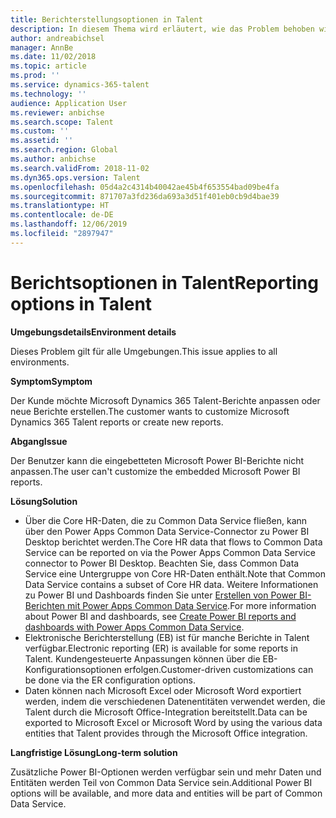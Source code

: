 ```yaml
---
title: Berichterstellungsoptionen in Talent
description: In diesem Thema wird erläutert, wie das Problem behoben wird, bei dem ein Kunde die Microsoft Dynamics 365 Talent-Berichte anpassen möchte oder neue Berichte erstellen möchte.
author: andreabichsel
manager: AnnBe
ms.date: 11/02/2018
ms.topic: article
ms.prod: ''
ms.service: dynamics-365-talent
ms.technology: ''
audience: Application User
ms.reviewer: anbichse
ms.search.scope: Talent
ms.custom: ''
ms.assetid: ''
ms.search.region: Global
ms.author: anbichse
ms.search.validFrom: 2018-11-02
ms.dyn365.ops.version: Talent
ms.openlocfilehash: 05d4a2c4314b40042ae45b4f653554bad09be4fa
ms.sourcegitcommit: 871707a3fd236da693a3d51f401eb0cb9d4bae39
ms.translationtype: HT
ms.contentlocale: de-DE
ms.lasthandoff: 12/06/2019
ms.locfileid: "2897947"
---
```

# <a name="reporting-options-in-talent"></a><span data-ttu-id="a23cf-103">Berichtsoptionen in Talent</span><span class="sxs-lookup"><span data-stu-id="a23cf-103">Reporting options in Talent</span></span>

<span data-ttu-id="a23cf-104">**Umgebungsdetails**</span><span class="sxs-lookup"><span data-stu-id="a23cf-104">**Environment details**</span></span>

<span data-ttu-id="a23cf-105">Dieses Problem gilt für alle Umgebungen.</span><span class="sxs-lookup"><span data-stu-id="a23cf-105">This issue applies to all environments.</span></span>

<span data-ttu-id="a23cf-106">**Symptom**</span><span class="sxs-lookup"><span data-stu-id="a23cf-106">**Symptom**</span></span>

<span data-ttu-id="a23cf-107">Der Kunde möchte Microsoft Dynamics 365 Talent-Berichte anpassen oder neue Berichte erstellen.</span><span class="sxs-lookup"><span data-stu-id="a23cf-107">The customer wants to customize Microsoft Dynamics 365 Talent reports or create new reports.</span></span>

<span data-ttu-id="a23cf-108">**Abgang**</span><span class="sxs-lookup"><span data-stu-id="a23cf-108">**Issue**</span></span>

<span data-ttu-id="a23cf-109">Der Benutzer kann die eingebetteten Microsoft Power BI-Berichte nicht anpassen.</span><span class="sxs-lookup"><span data-stu-id="a23cf-109">The user can't customize the embedded Microsoft Power BI reports.</span></span>

<span data-ttu-id="a23cf-110">**Lösung**</span><span class="sxs-lookup"><span data-stu-id="a23cf-110">**Solution**</span></span>

- <span data-ttu-id="a23cf-111">Über die Core HR-Daten, die zu Common Data Service fließen, kann über den Power Apps Common Data Service-Connector zu Power BI Desktop berichtet werden.</span><span class="sxs-lookup"><span data-stu-id="a23cf-111">The Core HR data that flows to Common Data Service can be reported on via the Power Apps Common Data Service connector to Power BI Desktop.</span></span> <span data-ttu-id="a23cf-112">Beachten Sie, dass Common Data Service eine Untergruppe von Core HR-Daten enthält.</span><span class="sxs-lookup"><span data-stu-id="a23cf-112">Note that Common Data Service contains a subset of Core HR data.</span></span> <span data-ttu-id="a23cf-113">Weitere Informationen zu Power BI und Dashboards finden Sie unter [Erstellen von Power BI-Berichten mit Power Apps Common Data Service](https://powerapps.microsoft.com/blog/cdsconnectortopowerbi).</span><span class="sxs-lookup"><span data-stu-id="a23cf-113">For more information about Power BI and dashboards, see [Create Power BI reports and dashboards with Power Apps Common Data Service](https://powerapps.microsoft.com/blog/cdsconnectortopowerbi).</span></span>
- <span data-ttu-id="a23cf-114">Elektronische Berichterstellung (EB) ist für manche Berichte in Talent verfügbar.</span><span class="sxs-lookup"><span data-stu-id="a23cf-114">Electronic reporting (ER) is available for some reports in Talent.</span></span> <span data-ttu-id="a23cf-115">Kundengesteuerte Anpassungen können über die EB-Konfigurationsoptionen erfolgen.</span><span class="sxs-lookup"><span data-stu-id="a23cf-115">Customer-driven customizations can be done via the ER configuration options.</span></span>
- <span data-ttu-id="a23cf-116">Daten können nach Microsoft Excel oder Microsoft Word exportiert werden, indem die verschiedenen Datenentitäten verwendet werden, die Talent durch die Microsoft Office-Integration bereitstellt.</span><span class="sxs-lookup"><span data-stu-id="a23cf-116">Data can be exported to Microsoft Excel or Microsoft Word by using the various data entities that Talent provides through the Microsoft Office integration.</span></span>

<span data-ttu-id="a23cf-117">**Langfristige Lösung**</span><span class="sxs-lookup"><span data-stu-id="a23cf-117">**Long-term solution**</span></span>

<span data-ttu-id="a23cf-118">Zusätzliche Power BI-Optionen werden verfügbar sein und mehr Daten und Entitäten werden Teil von Common Data Service  sein.</span><span class="sxs-lookup"><span data-stu-id="a23cf-118">Additional Power BI options will be available, and more data and entities will be part of Common Data Service.</span></span>
